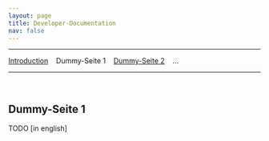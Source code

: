 ```yaml
---
layout: page
title: Developer-Documentation
nav: false
---
```


---
[Introduction](/developerdocumentation.html) &nbsp;&nbsp; Dummy-Seite 1 &nbsp;&nbsp; [Dummy-Seite 2](dummy2.html) &nbsp;&nbsp; ...

---
&nbsp;

## Dummy-Seite 1

TODO [in english]
